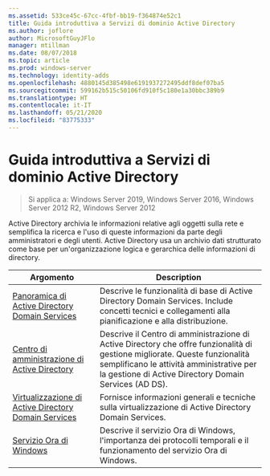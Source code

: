 ```yaml
---
ms.assetid: 533ce45c-67cc-4fbf-bb19-f364874e52c1
title: Guida introduttiva a Servizi di dominio Active Directory
ms.author: joflore
author: MicrosoftGuyJFlo
manager: mtillman
ms.date: 08/07/2018
ms.topic: article
ms.prod: windows-server
ms.technology: identity-adds
ms.openlocfilehash: 4880145d385498e6191937272495ddf8def07ba5
ms.sourcegitcommit: 599162b515c50106fd910f5c180e1a30bbc389b9
ms.translationtype: HT
ms.contentlocale: it-IT
ms.lasthandoff: 05/21/2020
ms.locfileid: "83775333"
---
```

# <a name="ad-ds-getting-started"></a>Guida introduttiva a Servizi di dominio Active Directory

>Si applica a: Windows Server 2019, Windows Server 2016, Windows Server 2012 R2, Windows Server 2012

Active Directory archivia le informazioni relative agli oggetti sulla rete e semplifica la ricerca e l'uso di queste informazioni da parte degli amministratori e degli utenti. Active Directory usa un archivio dati strutturato come base per un'organizzazione logica e gerarchica delle informazioni di directory.  
  
| Argomento | Description |
| --------- | --------- |
| [Panoramica di Active Directory Domain Services](../ad-ds/get-started/virtual-dc/Active-Directory-Domain-Services-Overview.md) | Descrive le funzionalità di base di Active Directory Domain Services. Include concetti tecnici e collegamenti alla pianificazione e alla distribuzione.|
| [Centro di amministrazione di Active Directory](../ad-ds/get-started/adac/Active-Directory-Administrative-Center.md) | Descrive il Centro di amministrazione di Active Directory che offre funzionalità di gestione migliorate. Queste funzionalità semplificano le attività amministrative per la gestione di Active Directory Domain Services (AD DS).|
| [Virtualizzazione di Active Directory Domain Services](../ad-ds/get-started/virtual-dc/Active-Directory-Domain-Services-Virtualization.md) | Fornisce informazioni generali e tecniche sulla virtualizzazione di Active Directory Domain Services.|
| [Servizio Ora di Windows](../../networking/windows-time-service/Windows-Time-Service.md) | Descrive il servizio Ora di Windows, l'importanza dei protocolli temporali e il funzionamento del servizio Ora di Windows.|

